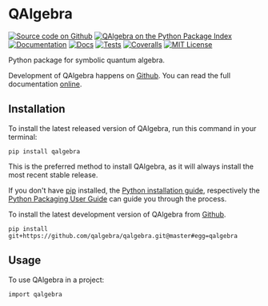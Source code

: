 QAlgebra
========

[![Source code on Github](https://img.shields.io/badge/qalgebra-qalgebra-blue.svg?logo=github)](https://github.com/qalgebra/qalgebra)
[![QAlgebra on the Python Package Index](https://img.shields.io/pypi/v/qalgebra.svg)](https://pypi.python.org/pypi/qalgebra)
[![Documentation](https://img.shields.io/badge/Docs-gh--pages-blue.svg)](https://qalgebra.github.io/qalgebra/)
[![Docs](https://github.com/QAlgebra/qalgebra/workflows/Docs/badge.svg?branch=master)](https://github.com/QAlgebra/qalgebra/actions?query=workflow%3ADocs)
[![Tests](https://github.com/QAlgebra/qalgebra/workflows/Tests/badge.svg?branch=master)](https://github.com/QAlgebra/qalgebra/actions?query=workflow%3ATests)
[![Coveralls](https://img.shields.io/coveralls/github/QAlgebra/qalgebra/master.svg)](https://coveralls.io/github/QAlgebra/qalgebra)
[![MIT License](https://img.shields.io/badge/License-MIT-green.svg)](https://opensource.org/licenses/MIT)


Python package for symbolic quantum algebra.

Development of QAlgebra happens on [Github](https://github.com/qalgebra/qalgebra). You can read the full documentation [online](https://qalgebra.github.io/qalgebra/).


Installation
------------

To install the latest released version of QAlgebra, run this command in your terminal:

~~~
pip install qalgebra
~~~

This is the preferred method to install QAlgebra, as it will always install the most recent stable release.

If you don't have [pip](https://pip.pypa.io) installed, the [Python installation guide](http://docs.python-guide.org/en/latest/starting/installation/), respectively the [Python Packaging User Guide](https://packaging.python.org/tutorials/installing-packages/) can guide you through the process.

To install the latest development version of QAlgebra from [Github](https://github.com/qalgebra/qalgebra).

~~~
pip install git+https://github.com/qalgebra/qalgebra.git@master#egg=qalgebra
~~~


Usage
-----

To use QAlgebra in a project:

~~~
import qalgebra
~~~
